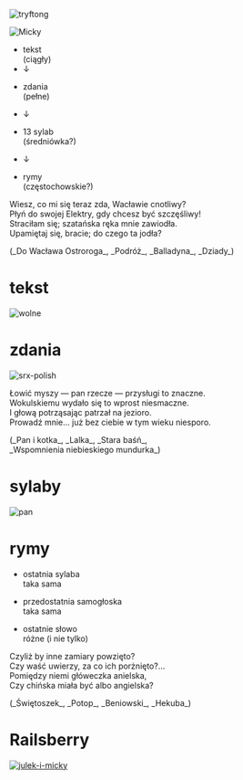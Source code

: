 ![tryftong](img/tryftong.png)


![Micky](img/micky.png)
<!-- .element: style="width: 50%" -->


* tekst<br />(ciągły)
* ↓
<!-- .element: class="fragment" -->
* zdania<br />(pełne)
<!-- .element: class="fragment" -->
* ↓
<!-- .element: class="fragment" -->
* 13 sylab<br />(średniówka?)
<!-- .element: class="fragment" -->
* ↓
<!-- .element: class="fragment" -->
* rymy<br />(częstochowskie?)
<!-- .element: class="fragment" -->


<p class="quote">
  Wiesz, co mi się teraz zda, Wacławie cnotliwy?<br />
  Płyń do swojej Elektry, gdy chcesz być szczęśliwy!<br />
  Straciłam się; szatańska ręka mnie zawiodła.<br />
  Upamiętaj się, bracie; do czego ta jodła?
</p>

<p class="fragment quote">
  (_Do Wacława Ostroroga_,
  _Podróż_,
  _Balladyna_,
  _Dziady_)
</p>


# tekst

![wolne](img/wolne.png)
<!-- .element: class="fragment" -->


# zdania

![srx-polish](img/srx-polish.png)
<!-- .element: class="fragment" style="width: 50%" -->


<p class="quote">
  Łowić myszy — pan rzecze — przysługi to znaczne.<br />
  Wokulskiemu wydało się to wprost niesmaczne.<br />
  I głową potrząsając patrzał na jezioro.<br />
  Prowadź mnie… już bez ciebie w tym wieku niesporo.
<p>

<p class="fragment quote">
  (_Pan i kotka_, _Lalka_, _Stara baśń_,<br />_Wspomnienia niebieskiego mundurka_)
</p>


# sylaby

![pan](img/pan.jpg)
<!-- .element: class="fragment" style="width: 30%" -->


# rymy

* ostatnia sylaba<br />taka sama
<!-- .element: class="fragment" -->
* przedostatnia samogłoska<br />taka sama
<!-- .element: class="fragment" -->
* ostatnie słowo<br />różne (i nie tylko)
<!-- .element: class="fragment" -->


<p class="quote">
  Czyliż by inne zamiary powzięto?<br />
  Czy waść uwierzy, za co ich porżnięto?…<br />
  Pomiędzy niemi główeczka anielska,<br />
  Czy chińska miała być albo angielska?
</p>

<p class="fragment quote">
  (_Świętoszek_, _Potop_, _Beniowski_, _Hekuba_)
</p>


# Railsberry

[![julek-i-micky](img/julek-i-micky.png)](https://julek-i-micky.herokuapp.com)
<!-- .element: class="fragment" -->
